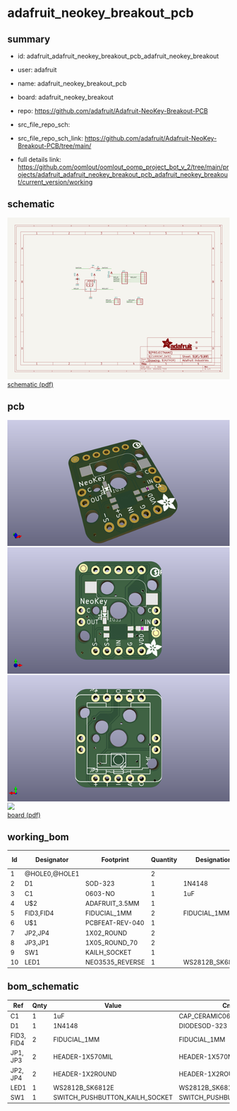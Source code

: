 # adafruit_neokey_breakout_pcb
 
## summary 
* id: adafruit_adafruit_neokey_breakout_pcb_adafruit_neokey_breakout
* user: adafruit
* name: adafruit_neokey_breakout_pcb
* board: adafruit_neokey_breakout
* repo: https://github.com/adafruit/Adafruit-NeoKey-Breakout-PCB



* src_file_repo_sch: 
* src_file_repo_sch_link: https://github.com/adafruit/Adafruit-NeoKey-Breakout-PCB/tree/main/
* full details link: https://github.com/oomlout/oomlout_oomp_project_bot_v_2/tree/main/projects/adafruit_adafruit_neokey_breakout_pcb_adafruit_neokey_breakout/current_version/working  

## schematic  
![](working_schematic_600.png)  
[schematic (pdf)](working_schematic.pdf) 






















## pcb  
![](working_3d_600.png) 
![](working_3d_front_600.png)  
![](working_3d_back_600.png)  
![](working_600.png)  
[board (pdf)](working.pdf)  

## working_bom
| Id | Designator | Footprint | Quantity | Designation | Supplier and ref |  | None | 
| --- | --- | --- | --- | --- | --- | --- | --- | 
| 1 | @HOLE0,@HOLE1 |  | 2 |  |  |  | [''] | 
| 2 | D1 | SOD-323 | 1 | 1N4148 |  |  | [''] | 
| 3 | C1 | 0603-NO | 1 | 1uF |  |  | [''] | 
| 4 | U$2 | ADAFRUIT_3.5MM | 1 |  |  |  | [''] | 
| 5 | FID3,FID4 | FIDUCIAL_1MM | 2 | FIDUCIAL_1MM |  |  | [''] | 
| 6 | U$1 | PCBFEAT-REV-040 | 1 |  |  |  | [''] | 
| 7 | JP2,JP4 | 1X02_ROUND | 2 |  |  |  | [''] | 
| 8 | JP3,JP1 | 1X05_ROUND_70 | 2 |  |  |  | [''] | 
| 9 | SW1 | KAILH_SOCKET | 1 |  |  |  | [''] | 
| 10 | LED1 | NEO3535_REVERSE | 1 | WS2812B_SK6812E |  |  | [''] | 


## bom_schematic
| Ref | Qnty | Value | Cmp name | Footprint | Description | Vendor | DNP | 
| --- | --- | --- | --- | --- | --- | --- | --- | 
| C1 | 1 | 1uF | CAP_CERAMIC0603_NO | working:0603-NO |  |  |  | 
| D1 | 1 | 1N4148 | DIODESOD-323 | working:SOD-323 |  |  |  | 
| FID3, FID4 | 2 | FIDUCIAL_1MM | FIDUCIAL_1MM | working:FIDUCIAL_1MM |  |  |  | 
| JP1, JP3 | 2 | HEADER-1X570MIL | HEADER-1X570MIL | working:1X05_ROUND_70 |  |  |  | 
| JP2, JP4 | 2 | HEADER-1X2ROUND | HEADER-1X2ROUND | working:1X02_ROUND |  |  |  | 
| LED1 | 1 | WS2812B_SK6812E | WS2812B_SK6812E | working:NEO3535_REVERSE |  |  |  | 
| SW1 | 1 | SWITCH_PUSHBUTTON_KAILH_SOCKET | SWITCH_PUSHBUTTON_KAILH_SOCKET | working:KAILH_SOCKET |  |  |  | 



